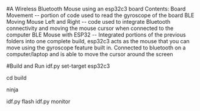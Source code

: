 #A Wireless Bluetooth Mouse using an esp32c3 board
Contents:
Board Movement -- portion of code used to read the gyroscope of the board
BLE Moving Mouse Left and Right -- code used to integrate Bluetooth connectivity and moving the mouse cursor when connected to the computer
BLE Mouse with ESP32 -- Integrated portions of the previous folders into one complete build, esp32c3 acts as the mouse that you can move using the gyroscope feature built in. Connected to bluetooth on a computer/laptop and is able to move the cursor around the screen

#Build and Run
idf.py set-target esp32c3

cd build

ninja

idf.py flash
idf.py monitor

